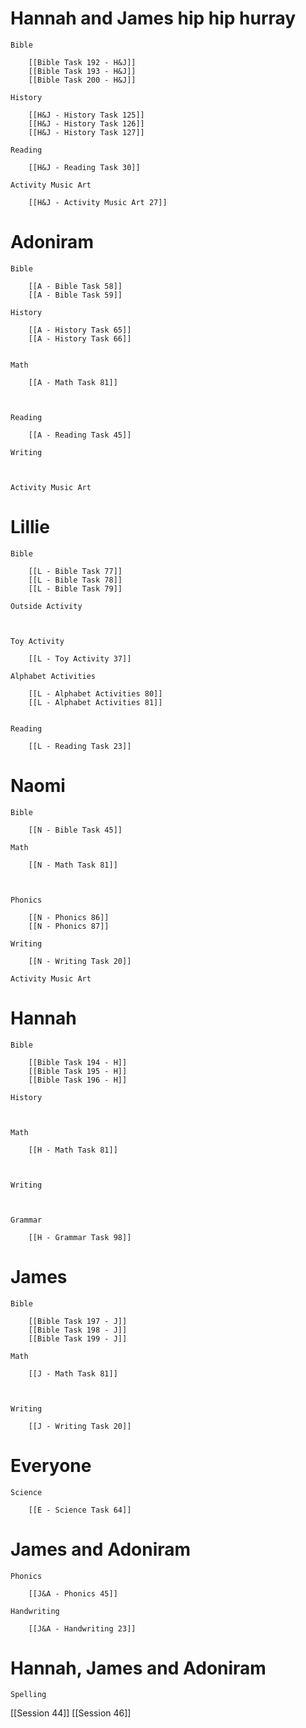  # Hannah and James hip hip hurray

	Bible

		[[Bible Task 192 - H&J]]
		[[Bible Task 193 - H&J]]
		[[Bible Task 200 - H&J]]

	History

		[[H&J - History Task 125]]
		[[H&J - History Task 126]]
		[[H&J - History Task 127]]

	Reading

		[[H&J - Reading Task 30]]

	Activity Music Art

		[[H&J - Activity Music Art 27]]
# Adoniram

	Bible

		[[A - Bible Task 58]]
		[[A - Bible Task 59]]

	History

		[[A - History Task 65]]
		[[A - History Task 66]]
		

	Math

		[[A - Math Task 81]]
		
		

	Reading

		[[A - Reading Task 45]]

	Writing

		

	Activity Music Art

		

# Lillie

	Bible

		[[L - Bible Task 77]]
		[[L - Bible Task 78]]
		[[L - Bible Task 79]]

	Outside Activity

		

	Toy Activity

		[[L - Toy Activity 37]]

	Alphabet Activities

		[[L - Alphabet Activities 80]]
		[[L - Alphabet Activities 81]]
		

	Reading

		[[L - Reading Task 23]]

# Naomi

	Bible

		[[N - Bible Task 45]]

	Math

		[[N - Math Task 81]]
		
		

	Phonics

		[[N - Phonics 86]]
		[[N - Phonics 87]]

	Writing

		[[N - Writing Task 20]]

	Activity Music Art

		

# Hannah

	Bible

		[[Bible Task 194 - H]]
		[[Bible Task 195 - H]]
		[[Bible Task 196 - H]]

	History

		

	Math

		[[H - Math Task 81]]
		
		

	Writing

		

	Grammar

		[[H - Grammar Task 98]]
		
		
# James

	Bible

		[[Bible Task 197 - J]]
		[[Bible Task 198 - J]]
		[[Bible Task 199 - J]]

	Math

		[[J - Math Task 81]]
		
		

	Writing

		[[J - Writing Task 20]]

# Everyone

	Science

		[[E - Science Task 64]]
		
# James and Adoniram

	Phonics

		[[J&A - Phonics 45]]

	Handwriting

		[[J&A - Handwriting 23]]
# Hannah, James and Adoniram

	Spelling




[[Session 44]]
[[Session 46]]


